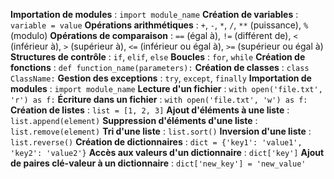 **Importation de modules** : `import module_name`
**Création de variables** : `variable = value`
**Opérations arithmétiques** : `+`, `-`, `*`, `/`, `**` (puissance), `%` (modulo)
**Opérations de comparaison** : `==` (égal à), `!=` (différent de), `<` (inférieur à), `>` (supérieur à), `<=` (inférieur ou égal à), `>=` (supérieur ou égal à)
**Structures de contrôle** : `if`, `elif`, `else`
**Boucles** : `for`, `while`
**Création de fonctions** : `def function_name(parameters):`
**Création de classes** : `class ClassName:`
**Gestion des exceptions** : `try`, `except`, `finally`
 **Importation de modules** : `import module_name`
 **Lecture d'un fichier** : `with open('file.txt', 'r') as f:`
 **Écriture dans un fichier** : `with open('file.txt', 'w') as f:`
 **Création de listes** : `list = [1, 2, 3]`
 **Ajout d'éléments à une liste** : `list.append(element)`
 **Suppression d'éléments d'une liste** : `list.remove(element)`
 **Tri d'une liste** : `list.sort()`
 **Inversion d'une liste** : `list.reverse()`
 **Création de dictionnaires** : `dict = {'key1': 'value1', 'key2': 'value2'}`
 **Accès aux valeurs d'un dictionnaire** : `dict['key']`
 **Ajout de paires clé-valeur à un dictionnaire** : `dict['new_key'] = 'new_value'`
